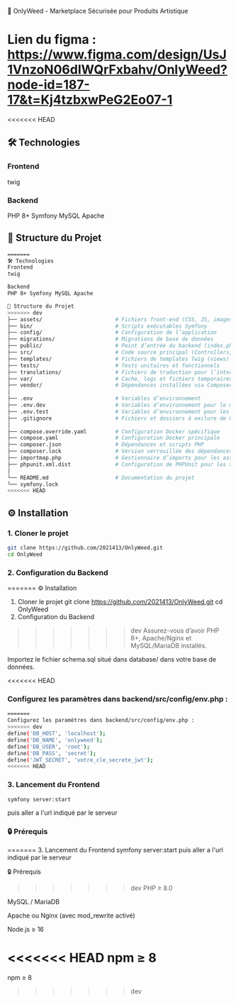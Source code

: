 🌿 OnlyWeed - Marketplace Sécurisée pour Produits Artistique

# Lien du figma : https://www.figma.com/design/UsJ1VnzoN06dIWQrFxbahv/OnlyWeed?node-id=187-17&t=Kj4tzbxwPeG2Eo07-1

<<<<<<< HEAD
## 🛠 Technologies

### Frontend
twig

### Backend
PHP 8+
Symfony
MySQL
Apache

## 📁 Structure du Projet
```bash
=======
🛠 Technologies
Frontend
twig

Backend
PHP 8+ Symfony MySQL Apache

📁 Structure du Projet
>>>>>>> dev
├── assets/                       # Fichiers front-end (CSS, JS, images)
├── bin/                          # Scripts exécutables Symfony
├── config/                       # Configuration de l’application
├── migrations/                   # Migrations de base de données
├── public/                       # Point d’entrée du backend (index.php, assets exposés)
├── src/                          # Code source principal (Controllers, Entities, Services)
├── templates/                    # Fichiers de templates Twig (views)
├── tests/                        # Tests unitaires et fonctionnels
├── translations/                 # Fichiers de traduction pour l’internationalisation
├── var/                          # Cache, logs et fichiers temporaires
├── vendor/                       # Dépendances installées via Composer
│
├── .env                          # Variables d’environnement
├── .env.dev                      # Variables d’environnement pour le mode développement
├── .env.test                     # Variables d’environnement pour les tests
├── .gitignore                    # Fichiers et dossiers à exclure de Git
│
├── compose.override.yaml         # Configuration Docker spécifique
├── compose.yaml                  # Configuration Docker principale
├── composer.json                 # Dépendances et scripts PHP
├── composer.lock                 # Version verrouillée des dépendances PHP
├── importmap.php                 # Gestionnaire d’imports pour les assets JavaScript
├── phpunit.xml.dist              # Configuration de PHPUnit pour les tests
│
└── README.md                     # Documentation du projet
└── symfony.lock
<<<<<<< HEAD
```

## ⚙️ Installation
### 1. Cloner le projet

```bash
git clone https://github.com/2021413/OnlyWeed.git
cd OnlyWeed
```

### 2. Configuration du Backend
=======
⚙️ Installation
1. Cloner le projet
git clone https://github.com/2021413/OnlyWeed.git
cd OnlyWeed
2. Configuration du Backend
>>>>>>> dev
Assurez-vous d’avoir PHP 8+, Apache/Nginx et MySQL/MariaDB installés.

Importez le fichier schema.sql situé dans database/ dans votre base de données.

<<<<<<< HEAD
### Configurez les paramètres dans backend/src/config/env.php :

```bash
=======
Configurez les paramètres dans backend/src/config/env.php :
>>>>>>> dev
define('DB_HOST', 'localhost');
define('DB_NAME', 'onlyweed');
define('DB_USER', 'root');
define('DB_PASS', 'secret');
define('JWT_SECRET', 'votre_cle_secrete_jwt');
<<<<<<< HEAD
```

### 3. Lancement du Frontend
```bash
symfony server:start
```
puis aller a l'url indiqué par le serveur


### 🔒 Prérequis
=======
3. Lancement du Frontend
symfony server:start
puis aller a l'url indiqué par le serveur

🔒 Prérequis
>>>>>>> dev
PHP ≥ 8.0

MySQL / MariaDB

Apache ou Nginx (avec mod_rewrite activé)

Node.js ≥ 16

<<<<<<< HEAD
npm ≥ 8
=======
npm ≥ 8
>>>>>>> dev
